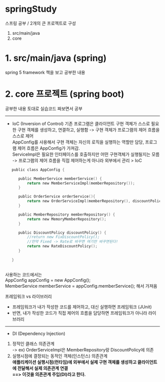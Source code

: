 # springStudy
스프링 공부 / 2개의 큰 프로젝트로 구성
1. src/main/java
2. core

# 1. src/main/java (spring)
spring 5 framework 책을 보고 공부한 내용

# 2. core 프로젝트 (spring boot)
공부한 내용 토대로 실습코드 짜보면서 공부

---
* IoC (Inversion of Control)
 기존 프로그램은 클라이언트 구현 객체가 스스로 필요한 구현 객체를 생성하고, 연결하고, 실행함 -> 구현 객체가 프로그램의 제어 흐름을 스스로 제어  
 AppConfig를 사용해서 구현 객체는 자신의 로직을 실행하는 역할만 담당, 프로그램 제어 흐름은 AppConfig가 가져감.  
 ServiceImpl은 필요한 인터페이스를 호출하지만 어떤 구현객체가 실행될지는 모름  
 -> 프로그램의 제어 흐름을 직접 제어하는게 아니라 외부에서 관리 > IoC  
 
```c
   public class AppConfig {

      public MemberService memberService() {
          return new MemberServiceImpl(memberRepository());
      }

      public OrderService orderService(){
          return new OrderServiceImpl(memberRepository(), discountPolicy());
      }

      public MemberRepository memberRepository() {
          return new MemoryMemberRepository();
      }

      public DiscountPolicy discountPolicy() {
          //return new FixDiscountPolicy();
          //만약 Fixed -> Rate로 바꾸면 여기만 바꾸면된다!
          return new RateDiscountPolicy();
      }
      
   }
   
```

사용하는 코드에서는  
AppConfig appConfig = new AppConfig();  
MemberService memberService = appConfig.memberService(); 해서 가져옴

프레임워크 vs 라이브러리
* 프레임워크가 내가 작성한 코드를 제어하고, 대신 실행하면 프레임워크 (JUnit)
* 반면, 내가 작성한 코드가 직접 제어의 흐름을 담당하면 프레임워크가 아니라 라이브러리

---

* DI (Dependency Injection)  
 1. 정적인 클래스 의존관계  
 -> ex) OrderServiceImpl은 MemberRepository랑 DiscountPolicy에 의존  
 2. 실행시점에 결정되는 동적인 객체(인스턴스) 의존관계  
  **애플리케이션 실행시점(런타임)에 외부에서 실제 구현 객체를 생성하고 클라이언트에 전달해서 실제 의존관계 연결  
  ==> 이것을 의존관계 주입(DI)라고 한다.**
 
